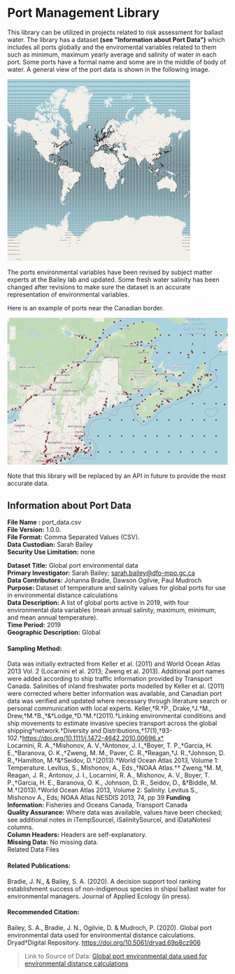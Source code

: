 # Port Management Library

This library can be utilized in projects related to risk assessment for ballast water. The library has a dataset **(see "Information about Port Data")** which includes all ports globally and the enviromental variables related to them such as minimum, maximum yearly average and salinity of water in each port. Some ports have a formal name and some are in the middle of body of water. A general view of the port data is shown in the following image.

![port dataset](port_dataset.png)

The ports environmental variables have been revised by subject matter experts at the Bailey lab and updated. Some fresh water salinity has been changed after revisions to make sure the dataset is an accurate representation of environmental variables.

Here is an example of ports near the Canadian border.

![port dataset canada](ports_zoom.png)

Note that this library will be replaced by an API in future to provide the most accurate data.

## Information about Port Data

**File Name :** port_data.csv	  
**File Version:** 1.0.0.  
**File Format:** Comma Separated Values (CSV).  
**Data Custodian:** Sarah Bailey	   
**Security Use Limitation:** none	   
	
**Dataset Title:** Global port environmental data   
**Primary Investigator:** Sarah Bailey; sarah.bailey@dfo-mpo.gc.ca	   
**Data Contributors:** Johanna Bradie, Dawson Ogilvie, Paul Mudroch	   
**Purpose:** Dataset of temperature and salinity values for global ports for use in environmental distance calculations	   
**Data Description:** A list of global ports active in 2019, with four environmental data variables (mean annual salinity, maximum, minimum, and mean annual temperature).   
**Time Period:** 2019   
**Geographic Description:** Global	   
#### Sampling Method:   

Data was initially extracted from Keller et al. (2011) and World Ocean Atlas 2013 Vol. 2 (Locarnini et al. 2013; Zweng et al. 2013). Additional port names were added according to ship traffic information provided by Transport Canada. Salinities of inland freshwater ports modelled by Keller et al. (2011) were corrected where better information was available, and Canadian port data was verified and updated where necessary through literature search or personal communication with local experts.
Keller,†R.†P., Drake,†J.†M., Drew,†M.†B.,†&†Lodge,†D.†M.†(2011).†Linking environmental conditions and ship movements to estimate invasive species transport across the global shipping†network.†Diversity and Distributions,†17(1),†93-102.†https://doi.org/10.1111/j.1472-4642.2010.00696.x†	
Locarnini, R. A.,†Mishonov, A. V.,†Antonov, J. I.,†Boyer, T. P.,†Garcia, H. E.,†Baranova, O. K.,†Zweng, M. M., Paver, C. R.,†Reagan,†J. R.,†Johnson, D. R.,†Hamilton, M.†&†Seidov, D.†(2013).†World Ocean Atlas 2013, Volume 1: Temperature. Levitus, S., Mishonov, A., Eds.,†NOAA Atlas.††
Zweng,†M. M, Reagan, J. R., Antonov, J. I., Locarnini, R. A., Mishonov, A. V., Boyer, T. P.,†Garcia, H. E., Baranova, O. K., Johnson, D. R., Seidov, D., &†Biddle, M. M.†(2013).†World Ocean Atlas 2013, Volume 2: Salinity. Levitus S., Mishonov A., Eds; NOAA Atlas NESDIS 2013, 74, pp 39
**Funding Information:** Fisheries and Oceans Canada, Transport Canada   
**Quality Assurance:** Where data was available, values have been checked; see additional notes in ìTempSourceî, ìSalinitySourceî, and ìDataNotesî columns.	   
**Column Headers:** Headers are self-explanatory.	   
**Missing Data:** No missing data.	   
Related Data Files	   
#### Related Publications:   
Bradie, J. N., & Bailey, S. A. (2020). A decision support tool ranking establishment success of non-indigenous species in shipsí ballast water for environmental managers. Journal of Applied Ecology (in press).
#### Recommended Citation:
Bailey, S. A., Bradie, J. N., Ogilvie, D. & Mudroch, P. (2020). Global port environmental data used for environmental distance calculations. Dryad†Digital Repository. https://doi.org/10.5061/dryad.69p8cz906	

> Link to Source of Data: [Global port environmental data used for environmental distance calculations](https://datadryad.org/stash/dataset/doi:10.5061/dryad.69p8cz906)


